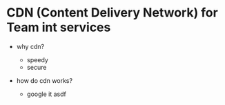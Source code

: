 # CDN (Content Delivery Network) for Team int services

- why cdn?
    - speedy
    - secure

- how do cdn works?
    - google it asdf